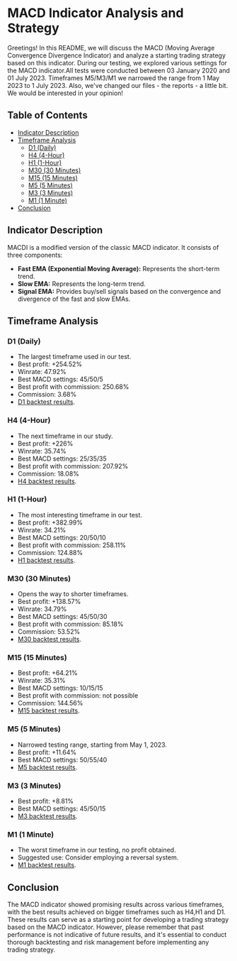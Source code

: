 # MACD Indicator Analysis and Strategy
Greetings!
In this README, we will discuss the MACD (Moving Average Convergence Divergence Indicator) and analyze a starting trading strategy based on this indicator. During our testing, we explored various settings for the MACD indicator.All tests were conducted between 03 January 2020 and 01 July 2023. 
Timeframes M5/M3/M1 we narrowed the range from 1 May 2023 to 1 July 2023. Also, we've changed our files - the reports - a little bit. We would be interested in your opinion!

## Table of Contents
- [Indicator Description](#indicator-description)
- [Timeframe Analysis](#timeframe-analysis)
  - [D1 (Daily)](#d1-daily)
  - [H4 (4-Hour)](#h4-4-hour)
  - [H1 (1-Hour)](#h1-1-hour)
  - [M30 (30 Minutes)](#m30-30-minutes)
  - [M15 (15 Minutes)](#m15-15-minutes)
  - [M5 (5 Minutes)](#m5-5-minutes)
  - [M3 (3 Minutes)](#m3-3-minutes)
  - [M1 (1 Minute)](#m1-1-minute)
- [Conclusion](#conclusion)

## Indicator Description

MACDI is a modified version of the classic MACD indicator. It consists of three components:
- **Fast EMA (Exponential Moving Average):** Represents the short-term trend.
- **Slow EMA:** Represents the long-term trend.
- **Signal EMA:** Provides buy/sell signals based on the convergence and divergence of the fast and slow EMAs.

## Timeframe Analysis

### D1 (Daily)
- The largest timeframe used in our test.
- Best profit: +254.52%
- Winrate: 47.92%
- Best MACD settings: 45/50/5
- Best profit with commission: 250.68%
- Commission: 3.68%
- [D1 backtest results](https://github.com/slinkslinkovich/backtesting_crypto/blob/main/MACD_strategy/BTCUSDT_MACD_D1_One_03_01_2020-07_01_2023.csv).
### H4 (4-Hour)
- The next timeframe in our study.
- Best profit: +226%
- Winrate: 35.74%
- Best MACD settings: 25/35/35
- Best profit with commission: 207.92%
- Commission: 18.08%
- [H4 backtest results](https://github.com/slinkslinkovich/backtesting_crypto/blob/main/MACD_strategy/BTCUSDT_MACD_H4_One_03_01_2020-07_01_2023.csv).
### H1 (1-Hour)
- The most interesting timeframe in our test.
- Best profit: +382.99%
- Winrate: 34.21%
- Best MACD settings: 20/50/10
- Best profit with commission: 258.11%
- Commission: 124.88%
- [H1 backtest results](https://github.com/slinkslinkovich/backtesting_crypto/blob/main/MACD_strategy/BTCUSDT_MACD_H1_One_03_01_2020-07_01_2023.csv).


### M30 (30 Minutes)
- Opens the way to shorter timeframes.
- Best profit: +138.57%
- Winrate: 34.79%
- Best MACD settings: 45/50/30
- Best profit with commission: 85.18%
- Commission: 53.52%
- [M30 backtest results](https://github.com/slinkslinkovich/backtesting_crypto/blob/main/MACD_strategy/BTCUSDT_MACD_M30_One_03_01_2020-07_01_2023.csv).


### M15 (15 Minutes)
- Best profit: +64.21%
- Winrate: 35.31%
- Best MACD settings: 10/15/15
- Best profit with commission: not possible 
- Commission: 144.56%
- [M15 backtest results](https://github.com/slinkslinkovich/backtesting_crypto/blob/main/MACD_strategy/BTCUSDT_MACD_M15_One_03_01_2020-07_01_2023.csv).


### M5 (5 Minutes)
- Narrowed testing range, starting from May 1, 2023.
- Best profit: +11.64%
- Best MACD settings: 50/55/40
- [M5 backtest results](https://github.com/slinkslinkovich/backtesting_crypto/blob/main/MACD_strategy/BTCUSDT_MACD_M5_One_05_01_2023-07_01_2023.csv).

### M3 (3 Minutes)
- Best profit: +8.81%
- Best MACD settings: 45/50/15
- [M3 backtest results](https://github.com/slinkslinkovich/backtesting_crypto/blob/main/MACD_strategy/BTCUSDT_MACD_M3_One_05_01_2023-07_01_2023.csv).


### M1 (1 Minute)
- The worst timeframe in our testing, no profit obtained.
- Suggested use: Consider employing a reversal system.
- [M1 backtest results](https://github.com/slinkslinkovich/backtesting_crypto/blob/main/MACD_strategy/BTCUSDT_MACD_M1_One_05_01_2023-07_01_2023.csv).


## Conclusion

The MACD indicator showed promising results across various timeframes, with the best results achieved on bigger timeframes such as H4,H1 and D1. These results can serve as a starting point for developing a trading strategy based on the MACD indicator. However, please remember that past performance is not indicative of future results, and it's essential to conduct thorough backtesting and risk management before implementing any trading strategy.
